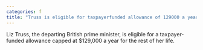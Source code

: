```yaml
---
categories: f
title: "Truss is eligible for taxpayerfunded allowance of 129000 a year for life"
---
```

Liz Truss, the departing British prime minister, is eligible for a taxpayer-funded allowance capped at $129,000 a year for the rest of her life.